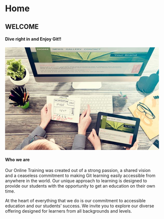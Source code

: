 # Home

## WELCOME

#### Dive right in and Enjoy Git!!

![GitHub Logo](../images/homeimage.jpg)

#### Who we are
Our Online Training was created out of a strong passion, a shared vision and a ceaseless commitment to making Git learning easily accessible from anywhere in the world. Our unique approach to learning is designed to provide our students with the opportunity to get an education on their own time.

At the heart of everything that we do is our commitment to accessible education and our students’ success. We invite you to explore our diverse offering designed for learners from all backgrounds and levels.
